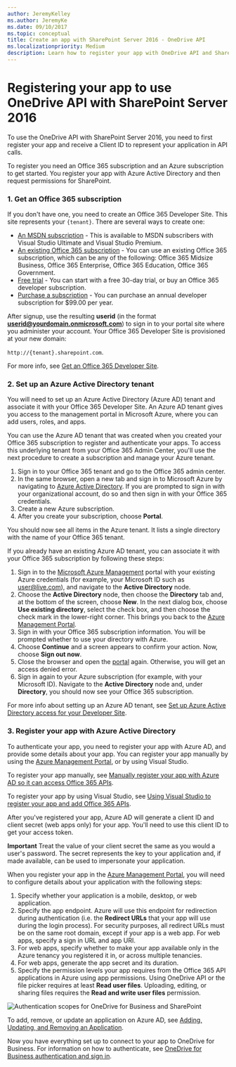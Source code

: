 ```yaml
---
author: JeremyKelley
ms.author: JeremyKe
ms.date: 09/10/2017
ms.topic: conceptual
title: Create an app with SharePoint Server 2016 - OneDrive API
ms.localizationpriority: Medium
description: Learn how to register your app with OneDrive API and SharePoint Server 2016. Get step-by-step instructions on Office 365 and Azure subscriptions.
---
```

# Registering your app to use OneDrive API with SharePoint Server 2016

To use the OneDrive API with SharePoint Server 2016, you need to first register your app and receive a Client ID to represent your application in API calls.

To register you need an Office 365 subscription and an Azure subscription to get started.
You register your app with Azure Active Directory and then request permissions for SharePoint.

### 1. Get an Office 365 subscription

If you don't have one, you need to create an Office 365 Developer Site. This site represents your `{tenant}`. There are several ways to create one:

* [An MSDN subscription](https://msdn.microsoft.com/subscriptions/manage/default.aspx) -
  This is available to MSDN subscribers with Visual Studio Ultimate and Visual
  Studio Premium.
* [An existing Office 365 subscription](https://msdn.microsoft.com/library/2ec857d5-dc6f-4cf6-ba45-adc845ef2a25%28Office.15%29.aspx) -
  You can use an existing Office 365 subscription, which can be any of the
  following: Office 365 Midsize Business, Office 365 Enterprise,
  Office 365 Education, Office 365 Government.
* [Free trial](https://portal.microsoftonline.com/Signup/MainSignUp.aspx?OfferId=6881A1CB-F4EB-4db3-9F18-388898DAF510&DL=DEVELOPERPACK) -
  You can start with a free 30-day trial, or buy an Office 365 developer
  subscription.
* [Purchase a subscription](https://portal.microsoftonline.com/Signup/MainSignUp.aspx?OfferId=C69E7747-2566-4897-8CBA-B998ED3BAB88&DL=DEVELOPERPACK) -
  You can purchase an annual developer subscription for $99.00 per year.

After signup, use the resulting **userid** (in the format
**userid@yourdomain.onmicrosoft.com**) to sign in to your portal site where you
administer your account. Your Office 365 Developer Site is provisioned at your
new domain:

`http://{tenant}.sharepoint.com`.

For more info, see [Get an Office 365 Developer Site](https://msdn.microsoft.com/office/office365/HowTo/setup-development-environment#bk_Office365Account).

### 2. Set up an Azure Active Directory tenant

You will need to set up an Azure Active Directory (Azure AD) tenant and associate it with
your Office 365 Developer Site. An Azure AD tenant gives you access to the
management portal in Microsoft Azure, where you can add users, roles, and apps.

You can use the Azure AD tenant that was created when you created your Office 365
subscription to register and authenticate your apps. To access this underlying
tenant from your Office 365 Admin Center, you'll use the next procedure to create a subscription
and manage your Azure tenant.

1. Sign in to your Office 365 tenant and go to the Office 365 admin center.
2. In the same browser, open a new tab and sign in to Microsoft Azure by
   navigating to [Azure Active Directory](https://account.windowsazure.com/SignUp).
   If you are prompted to sign in with your organizational account, do so and then sign in with your Office 365 credentials.
3. Create a new Azure subscription.
4. After you create your subscription, choose **Portal**.

You should now see all items in the Azure tenant. It lists a single directory
with the name of your Office 365 tenant.

If you already have an existing Azure AD tenant, you can associate it with
your Office 365 subscription by following these steps:

1. Sign in to the [Microsoft Azure Management](https://portal.azure.com)
   portal with your existing Azure credentials (for example, your Microsoft ID
   such as user@live.com), and navigate to the **Active Directory** node.
2. Choose the **Active Directory** node, then choose the **Directory** tab and,
   at the bottom of the screen, choose **New**. In the next dialog box, choose **Use
   existing directory**, select the check box, and then choose the check mark in the
   lower-right corner. This brings you back to the [Azure Management Portal](https://portal.azure.com).
3. Sign in with your Office 365 subscription information. You will be prompted
   whether to use your directory with Azure.
4. Choose **Continue** and a screen appears to confirm your action. Now,
   choose **Sign out now**.
5. Close the browser and open the [portal](https://portal.azure.com) again.
   Otherwise, you will get an access denied error.
6. Sign in again to your Azure subscription (for example, with your Microsoft ID).
   Navigate to the **Active Directory** node and, under **Directory**, you
   should now see your Office 365 subscription.

For more info about setting up an Azure AD tenant, see [Set up Azure Active
Directory access for your Developer Site](https://msdn.microsoft.com/office/office365/howto/setup-development-environment#bk_CreateAzureSubscription).

### 3. Register your app with Azure Active Directory

To authenticate your app, you need to register your app with Azure AD, and provide some details about your app. You can register your app manually by using the [Azure Management Portal](https://portal.azure.com),
or by using Visual Studio.

To register your app manually, see [Manually register your app with Azure AD so
it can access Office 365 APIs](https://msdn.microsoft.com/office/office365/howto/add-common-consent-manually).

To register your app by using Visual Studio, see [Using Visual Studio to
register your app and add Office 365 APIs](https://msdn.microsoft.com/office/office365/HowTo/adding-service-to-your-Visual-Studio-project).

After you've registered your app, Azure AD will generate a client ID and client
secret (web apps only) for your app. You'll need to use this client ID to get
your access token.

**Important** Treat the value of your client secret the same
as you would a user's password. The secret represents the key to your
application and, if made available, can be used to impersonate your application.

When you register your app in the [Azure Management Portal](https://portal.azure.com),
you will need to configure details about your application with the following steps:

1. Specify whether your application is a mobile, desktop, or web application.
2. Specify the app endpoint. Azure will use this endpoint for redirection during
   authentication (i.e. the **Redirect URLs** that your app will use during the
   login process). For security purposes, all redirect URLs
   must be on the same root domain, except if your app is a web app. For web apps, specify a sign in URL and app URI.
3. For web apps, specify whether to make your app available only in the Azure
   tenancy you registered it in, or across multiple tenancies.
4. For web apps, generate the app secret and its duration.
5. Specify the permission levels your app requires from the Office 365 API
   applications in Azure using app permissions.
   Using OneDrive API or the file picker requires at least **Read user files**. Uploading, editing, or sharing files
   requires the **Read and write user files** permission.

![Authentication scopes for OneDrive for Business and SharePoint](../../media/AuthScopesForSharePoint.png)

To add, remove, or update an application on Azure AD, see
[Adding, Updating, and Removing an Application](https://msdn.microsoft.com/library/azure/dn132599.aspx#BKMK_Native).

Now you have everything set up to connect to your app to OneDrive for Business.
For information on how to authenticate, see [OneDrive for Business authentication and sign in](aad-oauth.md).



<!-- {
  "type": "#page.annotation",
  "description": "How to register your app to work with OneDrive or OneDrive for Business and the OneDrive API.",
  "keywords": "authentication,oauth,msa,app registration,registration,azure active directory,aad,onedrive,api,onedrive for business",
  "section": "documentation"
} -->
